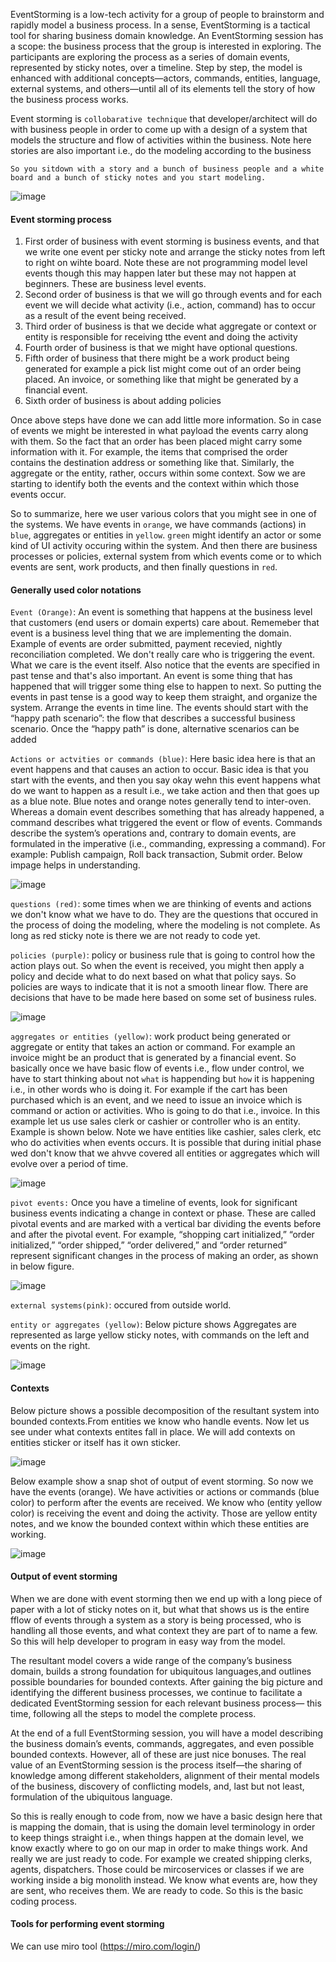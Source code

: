 EventStorming is a low-tech activity for a group of people to brainstorm and rapidly model a business process. In a sense, EventStorming is a tactical tool for sharing business domain knowledge. An EventStorming session has a scope: the business process that the group is interested in exploring. The participants are exploring the process as a series of domain events, represented by sticky notes, over a timeline. Step by step, the model is enhanced with additional concepts—actors, commands, entities, language,  external systems, and others—until all of its elements tell the story of how the business process works.

Event storming is `collobarative technique` that developer/architect will do with business people in order to come up with a design of a system that models the structure and flow of activities within the business. Note here stories are also important i.e., do the modeling according to the business

`So you sitdown with a story and a bunch of business people and a white board and a bunch of sticky notes and you start modeling.`

![image](https://user-images.githubusercontent.com/10434795/197523522-e3afe931-c7b1-4a5f-b579-b86ad8a6e35e.png)

#### Event storming process

1. First order of business with event storming is business events, and that we write one event per sticky note and arrange the sticky notes from left to right on wihte board. Note these are not programming model level events though this may happen later but these may not happen at beginners. These are business level events.
2. Second order of business is that we will go through events and for each event we will decide what activity (i.e., action, command) has to occur as a result of the event being received.
3. Third order of business is that we decide what aggregate or context or entity is responsible for receiving tthe event and doing the activity
4. Fourth order of business is that we might have optional questions.
5. Fifth order of business that there might be a work product being generated for example a pick list might come out of an order being placed. An invoice, or something like that might be generated by a financial event.
6. Sixth order of business is about adding policies

Once above steps have done we can add little more information. So in case of events we might be interested in what payload the events carry along with them. So the fact that an order has been placed might carry some information with it. For example, the items that comprised the order contains the destination address or something like that. Similarly, the aggregate or the entity, rather, occurs within some context. Sow we are starting to identify both the events and the context within which those events occur.

So to summarize, here we user various colors that you might see in one of the systems. We have events in `orange`, we have commands (actions) in `blue`, aggregates or entities in `yellow`. `green` might identify an actor or some kind of UI activity occuring within the system. And then there are business processes or policies, external system from which events come or to which events are sent, work products, and then finally questions in `red`.

#### Generally used color notations

`Event (Orange)`: An event is something that happens at the business level that customers (end users or domain experts) care about. Rememeber that event is a business level thing that we are implementing the domain. Example of events are order submitted, payment recevied, nightly reconciliation completed. We don't really care who is triggering the event. What we care is the event itself. Also notice that the events are specified in past tense and that's also important. An event is some thing that has happened that will trigger some thing else to happen to next. So putting the events in past tense is a good way to keep them straight, and organize the system. Arrange the events in time line. The events should start with the “happy path scenario”: the flow that describes a successful business scenario. Once the “happy path” is done, alternative scenarios can be added

`Actions or actvities or commands (blue)`: Here basic idea here is that an event happens and that causes an action to occur. Basic idea is that you start with the events, and then you say okay wehn this event happens what do we want to happen as a result i.e., we take action and then that goes up as a blue note. Blue notes and orange notes generally tend to inter-oven. Whereas a domain event describes something that has already happened, a command describes what triggered the event or flow of events. Commands describe the system’s operations and, contrary to domain events, are formulated in the imperative (i.e., commanding, expressing a command). For example: Publish campaign, Roll back transaction, Submit order. Below impage helps in understanding.

![image](https://user-images.githubusercontent.com/10434795/203340143-bba5f7cf-f2de-4910-b67f-6bb3a7957197.png)

`questions (red)`: some times when we are thinking of events and actions we don't know what we have to do. They are the questions that occured in the process of doing the modeling, where the modeling is not complete. As long as red sticky note is there we are not ready to code yet.

`policies (purple)`: policy or business rule that is going to control how the action plays out. So when the event is received, you might then apply a policy and decide what to do next based on what that policy says. So policies are ways to indicate that it is not a smooth linear flow. There are decisions that have to be made here based on some set of business rules.

![image](https://user-images.githubusercontent.com/10434795/203341248-62a5828c-eb2f-4b53-87d0-868b7b81b909.png)

`aggregates or entities (yellow)`: work product being generated or aggregate or entity that takes an action or command. For example an invoice might be an product that is generated by a financial event. So basically once we have basic flow of events i.e., flow under control, we have to start thinking about not `what` is happending but `how` it is happening i.e., in other words who is doing it. For example if the cart has been purchased which is an event, and we need to issue an invoice which is command or action or activities. Who is going to do that i.e., invoice. In this example let us use sales clerk or cashier or controller who is an entity. Example is shown below. Note we have entities like cashier, sales clerk, etc who do activities when events occurs. It is possible that during initial phase wed don't know that we ahvve covered all entities or aggregates which will evolve over a period of time.

![image](https://user-images.githubusercontent.com/10434795/203937753-95184c69-9c4a-4545-ad8a-3a41f40ee9b1.png)

`pivot events:` Once you have a timeline of events, look for significant business events indicating a change in context or phase. These are called pivotal
events and are marked with a vertical bar dividing the events before and after the pivotal event. For example, “shopping cart initialized,” “order initialized,” “order shipped,” “order delivered,” and “order returned” represent significant changes in the process of making an order, as shown in below figure.

![image](https://user-images.githubusercontent.com/10434795/203343077-180ae161-b02c-43c6-80e8-4fa66b02f8f3.png)

`external systems(pink)`: occured from outside world.

`entity or aggregates (yellow)`: Below picture shows Aggregates are represented as large yellow sticky notes, with commands on the left and events on the right.

![image](https://user-images.githubusercontent.com/10434795/197548112-a26e3487-1e41-447d-9135-065bb39585f9.png)

#### Contexts
Below picture shows a possible decomposition of the resultant system into bounded contexts.From entities we know who handle events. Now let us see under what contexts entites fall in place. We will add contexts on entities sticker or itself has it own sticker. 

![image](https://user-images.githubusercontent.com/10434795/197548480-cdfc1e94-c80a-409f-907f-d93f81bf3b4f.png)

Below example show a snap shot of output of event storming. So now we have the events (orange). We have activities or actions or commands (blue color) to perform after the events are received. We know who (entity yellow color) is receiving the event and doing the activity. Those are yellow entity notes, and we know the bounded context within which these entities are working.

![image](https://user-images.githubusercontent.com/10434795/203941988-34fa09c8-a31f-409e-bae3-16f96b7f4cbe.png)


#### Output of event storming

When we are done with event storming then we end up with a long piece of paper with a lot of sticky notes on it, but what that shows us is the entire fflow of events through a system as a story is being processed, who is handling all those events, and what context they are part of to name a few.  So this will help developer to program in easy way from the model.

The resultant model covers a wide range of the company’s business domain, builds a strong foundation for ubiquitous languages,and outlines possible boundaries for bounded contexts. After gaining the big picture and identifying the different business processes, we continue to facilitate a dedicated EventStorming session for each relevant business process—  this time, following all the steps to model the complete process.

At the end of a full EventStorming session, you will have a model describing the business domain’s events, commands, aggregates, and even possible bounded contexts.
However, all of these are just nice bonuses. The real value of an EventStorming session is the process itself—the sharing of knowledge among different stakeholders,
alignment of their mental models of the business, discovery of conflicting models, and, last but not least, formulation of the ubiquitous language.

So this is really enough to code from, now we have a basic design here that is mapping the domain, that is using the domain level terminology in order to keep things straight i.e., when things happen at the domain level, we know exactly where to go on our map in order to make things work. And really we are just ready to code. For example we created shipping clerks, agents, dispatchers. Those could be mircoservices or classes if we are working inside a big monolith instead. We know what events are, how they are sent, who receives them. We are ready to code. So this is the basic coding process.

#### Tools for performing event storming

We can use miro tool (https://miro.com/login/)





